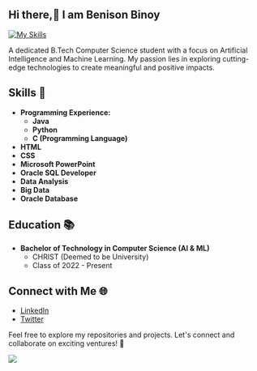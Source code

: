 ## Hi there,👋 I am Benison Binoy
[![My Skills](https://skillicons.dev/icons?i=py,java,c,cpp,html,css,mysql,mongodb,androidstudio,powershell,ps,linux,linkedin,github&theme=light)](https://skillicons.dev)

A dedicated B.Tech Computer Science student with a focus on Artificial Intelligence and Machine Learning. My passion lies in exploring cutting-edge technologies to create meaningful and positive impacts.

## Skills 🚀
- **Programming Experience:**
  - **Java**
  - **Python**
  - **C (Programming Language)**
- **HTML**
- **CSS**
- **Microsoft PowerPoint**
- **Oracle SQL Developer**
- **Data Analysis**
- **Big Data**
- **Oracle Database**


## Education 📚
- **Bachelor of Technology in Computer Science (AI & ML)**
  - CHRIST (Deemed to be University)
  - Class of 2022 - Present

## Connect with Me 🌐
- [LinkedIn](https://www.linkedin.com/in/benison-binoy-0852b1200/)
- [Twitter](https://twitter.com/benisonbinoy)

Feel free to explore my repositories and projects. Let's connect and collaborate on exciting ventures! 🚀

</table>




![](https://komarev.com/ghpvc/?username=benisonbinoy&style=flat-square)

